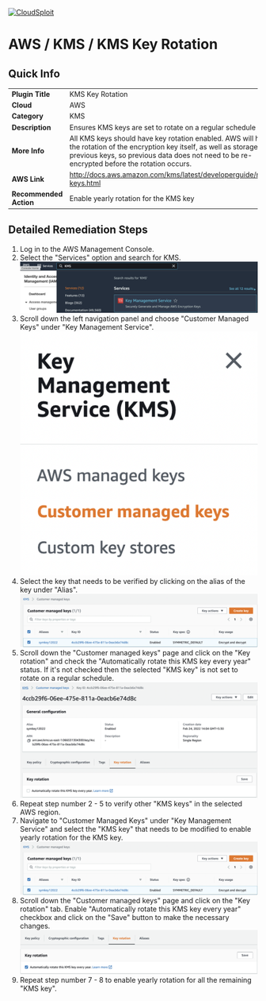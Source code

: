 [![CloudSploit](https://cloudsploit.com/img/logo-new-big-text-100.png "CloudSploit")](https://cloudsploit.com)

# AWS / KMS / KMS Key Rotation

## Quick Info

| | |
|-|-|
| **Plugin Title** | KMS Key Rotation |
| **Cloud** | AWS |
| **Category** | KMS |
| **Description** | Ensures KMS keys are set to rotate on a regular schedule |
| **More Info** | All KMS keys should have key rotation enabled. AWS will handle the rotation of the encryption key itself, as well as storage of previous keys, so previous data does not need to be re-encrypted before the rotation occurs. |
| **AWS Link** | http://docs.aws.amazon.com/kms/latest/developerguide/rotate-keys.html |
| **Recommended Action** | Enable yearly rotation for the KMS key |

## Detailed Remediation Steps
1. Log in to the AWS Management Console.
2. Select the "Services" option and search for KMS. </br> <img src="/resources/aws/kms/kms-key-rotation/step2.png"/>
3. Scroll down the left navigation panel and choose "Customer Managed Keys" under "Key Management Service".</br> <img src="/resources/aws/kms/kms-key-rotation/step3.png"/>
4. Select the key that needs to be verified by clicking on the alias of the key under "Alias".</br> <img src="/resources/aws/kms/kms-key-rotation/step4.png"/>
5. Scroll down the "Customer managed keys" page and click on the "Key rotation" and check the "Automatically rotate this KMS key every year" status. If it's not checked then the selected "KMS key" is not set to rotate on a regular schedule.</br> <img src="/resources/aws/kms/kms-key-rotation/step5.png"/>
6. Repeat step number 2 - 5 to verify other "KMS keys" in the selected AWS region.</br>
7. Navigate to "Customer Managed Keys" under "Key Management Service" and select the "KMS key" that needs to be modified to enable yearly rotation for the KMS key.</br> <img src="/resources/aws/kms/kms-key-rotation/step7.png"/>
8. Scroll down the "Customer managed keys" page and click on the "Key rotation" tab. Enable "Automatically rotate this KMS key every year" checkbox and click on the "Save" button to make the necessary changes.</br> <img src="/resources/aws/kms/kms-key-rotation/step8.png"/>
9. Repeat step number 7 - 8 to enable yearly rotation for all the remaining "KMS key".</br>

